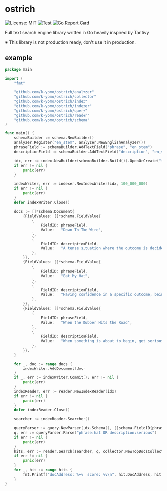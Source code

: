 # ostrich

![License: MIT](https://img.shields.io/badge/License-MIT-blue.svg)
[![Test](https://github.com/k-yomo/ostrich/actions/workflows/test.yml/badge.svg)](https://github.com/k-yomo/ostrich/actions/workflows/test.yml)
[![Go Report Card](https://goreportcard.com/badge/k-yomo/ostrich)](https://goreportcard.com/report/k-yomo/ostrich)

Full text search engine library written in Go heavily inspired by Tantivy

※ This library is not production ready, don't use it in production.

## example
```go
package main

import (
	"fmt"

	"github.com/k-yomo/ostrich/analyzer"
	"github.com/k-yomo/ostrich/collector"
	"github.com/k-yomo/ostrich/index"
	"github.com/k-yomo/ostrich/indexer"
	"github.com/k-yomo/ostrich/query"
	"github.com/k-yomo/ostrich/reader"
	"github.com/k-yomo/ostrich/schema"
)

func main() {
	schemaBuilder := schema.NewBuilder()
	analyzer.Register("en_stem", analyzer.NewEnglishAnalyzer())
	phraseField := schemaBuilder.AddTextField("phrase", "en_stem")
	descriptionField := schemaBuilder.AddTextField("description", "en_stem")

	idx, err := index.NewBuilder(schemaBuilder.Build()).OpenOrCreate("tmp")
	if err != nil {
		panic(err)
	}

	indexWriter, err := indexer.NewIndexWriter(idx, 100_000_000)
	if err != nil {
		panic(err)
	}
	defer indexWriter.Close()

	docs := []*schema.Document{
		{FieldValues: []*schema.FieldValue{
			{
				FieldID: phraseField,
				Value:   "Down To The Wire",
			},
			{
				FieldID: descriptionField,
				Value:   "A tense situation where the outcome is decided only in the last few seconds.",
			},
		}},
		{FieldValues: []*schema.FieldValue{
			{
				FieldID: phraseField,
				Value:   "Eat My Hat",
			},
			{
				FieldID: descriptionField,
				Value:   "Having confidence in a specific outcome; being almost sure about something",
			},
		}},
		{FieldValues: []*schema.FieldValue{
			{
				FieldID: phraseField,
				Value:   "When the Rubber Hits the Road",
			},
			{
				FieldID: descriptionField,
				Value:   "When something is about to begin, get serious, or put to the test.",
			},
		}},
	}

	for _, doc := range docs {
		indexWriter.AddDocument(doc)
	}
	if _, err := indexWriter.Commit(); err != nil {
		panic(err)
	}
	indexReader, err := reader.NewIndexReader(idx)
	if err != nil {
		panic(err)
	}
	defer indexReader.Close()

	searcher := indexReader.Searcher()

	queryParser := query.NewParser(idx.Schema(), []schema.FieldID{phraseField, descriptionField})
	q, err := queryParser.Parse("phrase:hat OR description:serious")
	if err != nil {
		panic(err)
	}
	hits, err := reader.Search(searcher, q, collector.NewTopDocsCollector(10, 0))
	if err != nil {
		panic(err)
	}
	for _, hit := range hits {
		fmt.Printf("docAddress: %+v, score: %v\n", hit.DocAddress, hit.Score)
	}
}
```
